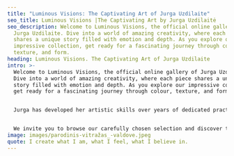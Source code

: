 ```yaml
---
title: "Luminous Visions: The Captivating Art of Jurga Uzdilaite"
seo_title: Luminous Visions |The Captivating Art by Jurga Uzdilaitė
seo_description: Welcome to Luminous Visions, the official online gallery of
  Jurga Uzdilaite. Dive into a world of amazing creativity, where each piece
  shares a unique story filled with emotion and depth. As you explore our
  impressive collection, get ready for a fascinating journey through colour,
  texture, and form.
heading: Luminous Visions. The Captivating Art of Jurga Uzdilaite
intro: >-
  Welcome to Luminous Visions, the official online gallery of Jurga Uzdilaite.
  Dive into a world of amazing creativity, where each piece shares a unique
  story filled with emotion and depth. As you explore our impressive collection,
  get ready for a fascinating journey through colour, texture, and form.


  Jurga has developed her artistic skills over years of dedicated practice, resulting in a signature style that combines the classic beauty of traditional techniques with the endless possibilities of modern innovation. In this space, you'll find a variety of artwork, from captivating landscapes and intriguing abstracts to expressive portraits and charming  compositions.


  We invite you to browse our carefully chosen selection and discover the colourful, vibrant world of Jurga. Whether you're a passionate collector or just looking for inspiration, Jurga's Luminous Visions offers an engaging experience that will leave you appreciating the power and passion behind each piece.
image: images/parodinis-vitražas_-valdove.jpeg
quote: I create what I am, what I feel, what I believe in.
---
```


